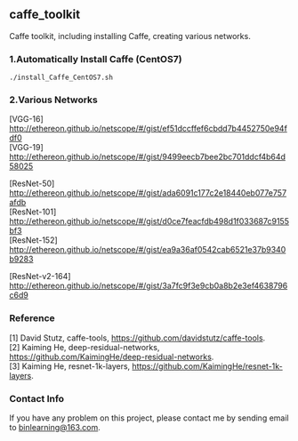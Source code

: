 ## caffe_toolkit
Caffe toolkit, including installing Caffe, creating various networks.<br>

### 1.Automatically Install Caffe (CentOS7)
```
./install_Caffe_CentOS7.sh
```
### 2.Various Networks
[VGG-16] http://ethereon.github.io/netscope/#/gist/ef51dccffef6cbdd7b4452750e94fdf0 <br>
[VGG-19] http://ethereon.github.io/netscope/#/gist/9499eecb7bee2bc701ddcf4b64d58025 <br>

[ResNet-50] http://ethereon.github.io/netscope/#/gist/ada6091c177c2e18440eb077e757afdb <br>
[ResNet-101] http://ethereon.github.io/netscope/#/gist/d0ce7feacfdb498d1f033687c9155bf3 <br>
[ResNet-152] http://ethereon.github.io/netscope/#/gist/ea9a36af0542cab6521e37b9340b9283 <br>

[ResNet-v2-164] http://ethereon.github.io/netscope/#/gist/3a7fc9f3e9cb0a8b2e3ef4638796c6d9 <br>

### Reference
[1] David Stutz, caffe-tools, https://github.com/davidstutz/caffe-tools. <br>
[2] Kaiming He, deep-residual-networks, https://github.com/KaimingHe/deep-residual-networks. <br>
[3] Kaiming He, resnet-1k-layers, https://github.com/KaimingHe/resnet-1k-layers. <br>

### Contact Info
If you have any problem on this project, please contact me by sending email to binlearning@163.com. <br>
